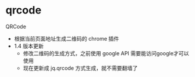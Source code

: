 # qrcode
QRCode

- 根据当前页面地址生成二维码的 chrome 插件
- 1.4 版本更新
	- 修改二维码的生成方式，之前使用 google API 需要能访问google才可以使用
	- 现在更新成 jq.qrcode 方式生成，就不需要翻墙了